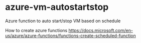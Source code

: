 # azure-vm-autostartstop
Azure function to auto start/stop VM based on schedule

How to create azure functions
https://docs.microsoft.com/en-us/azure/azure-functions/functions-create-scheduled-function
